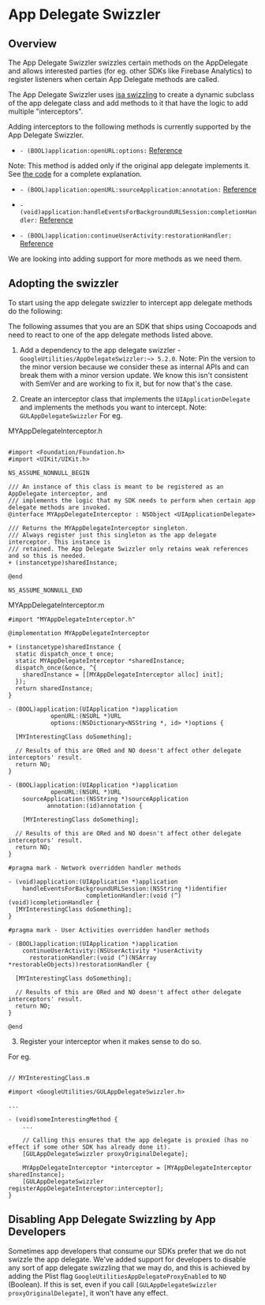 # App Delegate Swizzler

## Overview

The App Delegate Swizzler swizzles certain methods on the AppDelegate and allows interested parties (for eg. other SDKs like Firebase Analytics) to register listeners when certain App Delegate methods are called.

The App Delegate Swizzler uses [isa swizzling](https://developer.apple.com/library/archive/documentation/Cocoa/Conceptual/KeyValueObserving/Articles/KVOImplementation.html) to create a dynamic subclass of the app delegate class and add methods to it that have the logic to add multiple "interceptors".

Adding interceptors to the following methods is currently supported by the App Delegate Swizzler.

* `- (BOOL)application:openURL:options:` [Reference](https://developer.apple.com/documentation/uikit/uiapplicationdelegate/1623112-application?language=objc)

Note: This method is added only if the original app delegate implements it. See [the code](https://github.com/firebase/firebase-ios-sdk/blob/a7117ea786f4d8f45b798ceb19b75e5400f2899e/GoogleUtilities/AppDelegateSwizzler/GULAppDelegateSwizzler.m#L313) for a complete explanation.

* `- (BOOL)application:openURL:sourceApplication:annotation:`
    [Reference](https://developer.apple.com/documentation/uikit/uiapplicationdelegate/1623073-application?language=objc)

* `- (void)application:handleEventsForBackgroundURLSession:completionHandler:`
    [Reference](https://developer.apple.com/documentation/uikit/uiapplicationdelegate/1622941-application?language=objc)

* `- (BOOL)application:continueUserActivity:restorationHandler:`
    [Reference](https://developer.apple.com/documentation/uikit/uiapplicationdelegate/1623072-application?language=objc)

We are looking into adding support for more methods as we need them.

## Adopting the swizzler

To start using the app delegate swizzler to intercept app delegate methods do the following:

The following assumes that you are an SDK that ships using Cocoapods and need to react to one of the app delegate methods listed above.

1. Add a dependency to the app delegate swizzler - `GoogleUtilities/AppDelegateSwizzler:~> 5.2.0`. Note: Pin the version to the minor version because we consider these as internal APIs and can break them with a minor version update. We know this isn't consistent with SemVer and are working to fix it, but for now that's the case.

2. Create an interceptor class that implements the `UIApplicationDelegate` and implements the methods you want to intercept. Note: `GULAppDelegateSwizzler` For eg.

MYAppDelegateInterceptor.h

```objc

#import <Foundation/Foundation.h>
#import <UIKit/UIKit.h>

NS_ASSUME_NONNULL_BEGIN

/// An instance of this class is meant to be registered as an AppDelegate interceptor, and
/// implements the logic that my SDK needs to perform when certain app delegate methods are invoked.
@interface MYAppDelegateInterceptor : NSObject <UIApplicationDelegate>

/// Returns the MYAppDelegateInterceptor singleton.
/// Always register just this singleton as the app delegate interceptor. This instance is
/// retained. The App Delegate Swizzler only retains weak references and so this is needed.
+ (instancetype)sharedInstance;

@end

NS_ASSUME_NONNULL_END

```

MYAppDelegateInterceptor.m

```objc
#import "MYAppDelegateInterceptor.h"

@implementation MYAppDelegateInterceptor

+ (instancetype)sharedInstance {
  static dispatch_once_t once;
  static MYAppDelegateInterceptor *sharedInstance;
  dispatch_once(&once, ^{
    sharedInstance = [[MYAppDelegateInterceptor alloc] init];
  });
  return sharedInstance;
}

- (BOOL)application:(UIApplication *)application
            openURL:(NSURL *)URL
            options:(NSDictionary<NSString *, id> *)options {

  [MYInterestingClass doSomething];

  // Results of this are ORed and NO doesn't affect other delegate interceptors' result.
  return NO;
}

- (BOOL)application:(UIApplication *)application
            openURL:(NSURL *)URL
    sourceApplication:(NSString *)sourceApplication
           annotation:(id)annotation {

    [MYInterestingClass doSomething];

  // Results of this are ORed and NO doesn't affect other delegate interceptors' result.
  return NO;
}

#pragma mark - Network overridden handler methods

- (void)application:(UIApplication *)application
    handleEventsForBackgroundURLSession:(NSString *)identifier
                      completionHandler:(void (^)(void))completionHandler {
  [MYInterestingClass doSomething];
}

#pragma mark - User Activities overridden handler methods

- (BOOL)application:(UIApplication *)application
    continueUserActivity:(NSUserActivity *)userActivity
      restorationHandler:(void (^)(NSArray *restorableObjects))restorationHandler {

  [MYInterestingClass doSomething];

  // Results of this are ORed and NO doesn't affect other delegate interceptors' result.
  return NO;
}

@end
```

3. Register your interceptor when it makes sense to do so.

For eg.


```objc

// MYInterestingClass.m

#import <GoogleUtilities/GULAppDelegateSwizzler.h>

...

- (void)someInterestingMethod {
    ...

    // Calling this ensures that the app delegate is proxied (has no effect if some other SDK has already done it).
    [GULAppDelegateSwizzler proxyOriginalDelegate];

    MYAppDelegateInterceptor *interceptor = [MYAppDelegateInterceptor sharedInstance];
    [GULAppDelegateSwizzler registerAppDelegateInterceptor:interceptor];
}
```

## Disabling App Delegate Swizzling by App Developers

Sometimes app developers that consume our SDKs prefer that we do not swizzle the app delegate. We've added support for developers to disable any sort of app delegate swizzling that we may do, and this is achieved by adding the Plist flag `GoogleUtilitiesAppDelegateProxyEnabled` to `NO` (Boolean). If this is set, even if you call `[GULAppDelegateSwizzler proxyOriginalDelegate]`, it won't have any effect.





